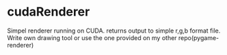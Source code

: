 # cudaRenderer

Simpel renderer running on CUDA. returns output to simple r,g,b format file. Write own drawing tool or use the one provided on my other repo(pygame-renderer)
